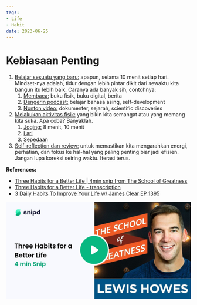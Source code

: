 ```yaml
---
tags:
- Life
- Habit
date: 2023-06-25
---
```


# Kebiasaan Penting

1. <ins>Belajar sesuatu yang baru:</ins> apapun, selama 10 menit setiap hari. Mindset-nya adalah, tidur dengan lebih pintar dikit dari sewaktu kita bangun itu lebih baik. Caranya ada banyak sih, contohnya:
   1. <ins>Membaca:</ins> buku fisik, buku digital, berita
   2. <ins>Dengerin podcast:</ins> belajar bahasa asing, self-development
   3. <ins>Nonton video:</ins> dokumenter, sejarah, scientific discoveries
2. <ins>Melakukan aktivitas fisik:</ins> yang bikin kita semangat atau yang memang kita suka. Apa coba? Banyaklah.
   1. <ins>Joging:</ins> 8 menit, 10 menit
   2. <ins>Lari</ins>
   3. <ins>Sepedaan</ins>
3. <ins>Self-reflection dan review:</ins> untuk memastikan kita mengarahkan energi, perhatian, dan fokus ke hal-hal yang paling penting biar jadi efisien. Jangan lupa koreksi seiring waktu. Iterasi terus.



**References:**

- [Three Habits for a Better Life | 4min snip from The School of Greatness](https://share.snipd.com/snip/f5a646c5-506f-42d8-9a41-cb0795f1dd3d)
- [Three Habits for a Better Life - transcription](_media/Three%20Habits%20for%20a%20Better%20Life%20-%20transcription.md)
- [3 Daily Habits To Improve Your Life w/ James Clear EP 1395](https://share.snipd.com/episode/396e56e0-56f2-4a2c-8b68-a29bd1ec51ae)

![img](_media/msg123406151-220841.jpg)